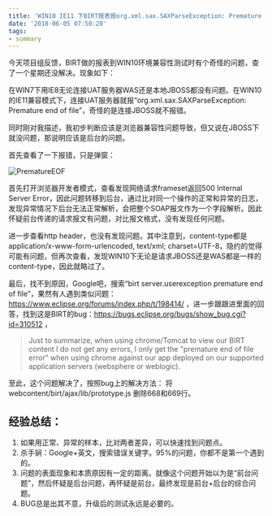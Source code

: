 ```yaml
---
title: 'WIN10 IE11 下BIRT报表报org.xml.sax.SAXParseException: Premature end of file.'
date: '2018-06-05 07:50:20'
tags:
- summary
---
```


今天项目组反馈，BIRT做的报表到WIN10环境兼容性测试时有个奇怪的问题，查了一个星期还没解决。现象如下：

<!--more-->


在WIN7下用IE8无论连接UAT服务器WAS还是本地JBOSS都没有问题。在WIN10的IE11兼容模式下，连接UAT服务器就报“org.xml.sax.SAXParseException: Premature end of file”，奇怪的是连接JBOSS就不报错。

同时刚对我描述，我初步判断应该是浏览器兼容性问题导致，但又说在JBOSS下就没问题，那说明应该是后台的问题。

首先查看了一下报错，只是弹窗：

![PrematureEOF](https://cdn.imshuai.com/images/2018/06/PrematureEOF.jpg)

首先打开浏览器开发者模式，查看发现网络请求frameset返回500 Internal Server Error，因此问题转移到后台，通过比对同一个操作的正常和异常的日志，发现异常情况下后台无法正常解析，会把整个SOAP报文作为一个字段解析。因此怀疑前台传递的请求报文有问题，对比报文格式，没有发现任何问题。

进一步查看http header，也没有发现问题。其中注意到，content-type都是application/x-www-form-urlencoded, text/xml; charset=UTF-8，隐约的觉得可能有问题，但再次查看，发现WIN10下无论是请求JBOSS还是WAS都是一样的content-type，因此就略过了。

最后，找不到原因，Google吧，搜索“birt server.userexception premature end of file”，果然有人遇到类似问题：https://www.eclipse.org/forums/index.php/t/198414/ ，进一步跟跟进里面的回答，找到这是BIRT的bug：https://bugs.eclipse.org/bugs/show_bug.cgi?id=310512 ，

>Just to summarize, when using chrome/Tomcat to view our BIRT content I do not get any errors, I only get the "premature end of file error" when using chrome against our app deployed on our supported application  servers (websphere or weblogic). 

至此，这个问题解决了，按照bug上的解决方法：
将webcontent/birt/ajax/lib/prototype.js 删除668和669行。




## 经验总结：
1. 如果用正常、异常的样本，比对两者差异，可以快速找到问题点。
2. 杀手锏：Google+英文，搜索错误关键字。95%的问题，你都不是第一个遇到的。
3. 问题的表面现象和本质原因有一定的距离。就像这个问题开始以为是“前台问题”，然后怀疑是后台问题，再怀疑是前台，最终发现是前台+后台的综合问题。
4. BUG总是出其不意，升级后的测试永远是必要的。
